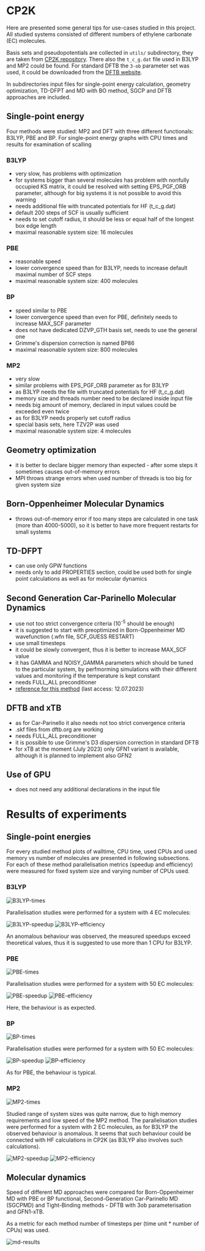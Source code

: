 # CP2K

Here are presented some general tips for use-cases studied in this project. All studied systems consisted of different numbers of ethylene carbonate (EC) molecules.

Basis sets and pseudopotentials are collected in `utils/` subdirectory, they are taken from [CP2K repository](https://github.com/cp2k/cp2k/tree/master/data). There also the `t_c_g.dat` file used in B3LYP and MP2 could be found. For standard DFTB the `3-ob` parameter set was used, it could be downloaded from the [DFTB website](dftb.org).

In subdirectories input files for single-point energy calculation, geometry optimization, TD-DFPT and MD with BO method, SGCP and DFTB approaches are included.

## Single-point energy

Four methods were studied: MP2 and DFT with three different functionals: B3LYP, PBE and BP.
For single-point energy graphs with CPU times and results for examination of scalling

### B3LYP

* very slow, has problems with optimization
* for systems bigger than several molecules has problem with nonfully occupied KS matrix, it could be resolved with setting EPS_PGF_ORB parameter, although for big systems it is not possible to avoid this warning
* needs additional file with truncated potentials for HF (t_c_g.dat)
* default 200 steps of SCF is usually sufficient
* needs to set cutoff radius, it should be less or equal half of the longest box edge length
* maximal reasonable system size: 16 molecules

### PBE

* reasonable speed
* lower convergence speed than for B3LYP, needs to increase default maximal number of SCF steps
* maximal reasonable system size: 400 molecules

### BP

* speed similar to PBE
* lower convergence speed than even for PBE, definitely needs to increase MAX_SCF parameter
* does not have dedicated DZVP_GTH basis set, needs to use the general one
* Grimme's dispersion correction is named BP86
* maximal reasonable system size: 800 molecules

### MP2

* very slow
* similar problems with EPS_PGF_ORB parameter as for B3LYP
* as B3LYP needs the file with truncated potentials for HF (t_c_g.dat)
* memory size and threads number need to be declared inside input file
* needs big amount of memory, declared in input values could be exceeded even twice
* as for B3LYP needs properly set cutoff radius
* special basis sets, here TZV2P was used
* maximal reasonable system size: 4 molecules

## Geometry optimization

* it is better to declare bigger memory than expected - after some steps it sometimes causes out-of-memory errors
* MPI throws strange errors when used number of threads is too big for given system size

## Born-Oppenheimer Molecular Dynamics

* throws out-of-memory error if too many steps are calculated in one task (more than 4000-5000), so it is better to have more frequent restarts for small systems

## TD-DFPT

* can use only GPW functions
* needs only to add PROPERTIES section, could be used both for single point calculations as well as for molecular dynamics

## Second Generation Car-Parinello Molecular Dynamics

* use not too strict convergence criteria (10<sup>-5</sup> should be enough)
* it is suggested to start with preoptimized in Born-Oppenheimer MD wavefunction (.wfn file, SCF_GUESS RESTART)
* use small timesteps
* it could be slowly convergent, thus it is better to increase MAX_SCF value
* it has GAMMA and NOISY_GAMMA parameters which should be tuned to the particular system, by perfmorming simulations with their different values and monitoring if the temperature is kept constant
* needs FULL_ALL preconditioner
* [reference for this method](https://groups.google.com/g/cp2k/c/kkZDig18nE4) (last access: 12.07.2023)

## DFTB and xTB

* as for Car-Parinello it also needs not too strict convergence criteria
* .skf files from dftb.org are working
* needs FULL_ALL preconditioner
* it is possible to use Grimme's D3 dispersion correction in standard DFTB
* for xTB at the moment (July 2023) only GFN1 variant is available, although it is planned to implement also GFN2

## Use of GPU

* does not need any additional declarations in the input file

# Results of experiments

## Single-point energies

For every studied method plots of walltime, CPU time, used CPUs and used memory vs number of molecules are presented in following subsections. For each of these method parallelisation metrics (speedup and efficiency) were measured for fixed system size and varying number of CPUs used.

### B3LYP

![B3LYP-times](images/B3LYP-normal.png)

Parallelisation studies were performed for a system with 4 EC molecules:

![B3LYP-speedup](images/B3LYP-speedup-scalling.png)
![B3LYP-efficiency](images/B3LYP-efficiency-scalling.png)

An anomalous behaviour was observed, the measured speedups exceed theoretical values, thus it is suggested to use more than 1 CPU for B3LYP.

### PBE

![PBE-times](images/PBE-normal.png)

Parallelisation studies were performed for a system with 50 EC molecules:

![PBE-speedup](images/PBE-speedup-scalling.png)
![PBE-efficiency](images/PBE-efficiency-scalling.png)

Here, the behaviour is as expected.

### BP

![BP-times](images/BP-normal.png)

Parallelisation studies were performed for a system with 50 EC molecules:

![BP-speedup](images/BP-speedup-scalling.png)
![BP-efficiency](images/BP-efficiency-scalling.png)

As for PBE, the behaviour is typical.

### MP2

![MP2-times](images/MP2-normal.png)

Studied range of system sizes was quite narrow, due to high memory requirements and low speed of the MP2 method. The parallelisation studies were performed for a system with 2 EC molecules, as for B3LYP the observed behaviour is anomalous. It seems that such behaviour could be connected with HF calculations in CP2K (as B3LYP also involves such calculations).

![MP2-speedup](images/MP2-speedup-scalling.png)
![MP2-efficiency](images/MP2-efficiency-scalling.png)

## Molecular dynamics

Speed of different MD approaches were compared for Born-Oppenheimer MD with PBE or BP functional, Second-Generation Car-Parinello MD (SGCPMD) and Tight-Binding methods - DFTB with 3ob parameterisation and GFN1-xTB.

As a metric for each method number of timesteps per (time unit * number of CPUs) was used.

![md-results](images/md.png)